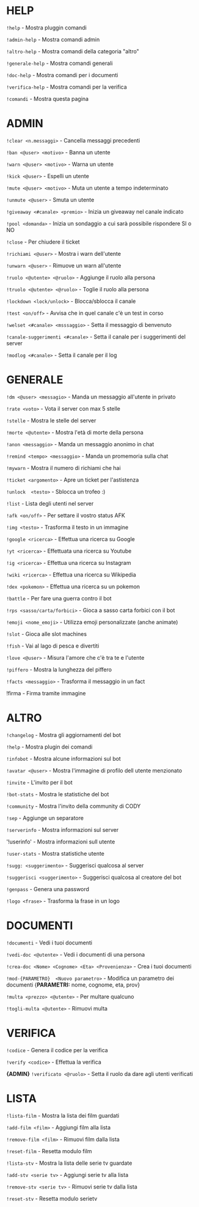 # HELP

`!help` - Mostra pluggin comandi

`!admin-help` - Mostra comandi admin

`!altro-help` - Mostra comandi della categoria "altro"
 
`!generale-help` - Mostra comandi generali

`!doc-help` - Mostra comandi per i documenti

`!verifica-help` - Mostra comandi per la verifica

`!comandi` - Mostra questa pagina

# ADMIN

`!clear <n.messaggi>` - Cancella messaggi precedenti

`!ban <@user> <motivo>` - Banna un utente

`!warn <@user> <motivo>` - Warna un utente

`!kick <@user>` - Espelli un utente

`!mute <@user> <motivo>` - Muta un utente a tempo indeterminato

`!unmute <@user>` - Smuta un utente

`!giveaway <#canale> <premio>` -  Inizia un giveaway nel canale indicato

`!pool <domanda>` - Inizia un sondaggio a cui sarà possibile rispondere  SI  o NO

`!close` - Per chiudere il ticket

`!richiami <@user>` - Mostra i warn dell'utente 

`!unwarn <@user>` - Rimuove un warn all'utente 

`!ruolo <@utente> <@ruolo>` - Aggiunge il ruolo alla persona

`!truolo <@utente> <@ruolo>` - Toglie il ruolo alla persona

`!lockdown <lock/unlock>` - Blocca/sblocca il canale

`!test <on/off>` - Avvisa che in quel canale c'è un test in corso 

`!welset <#canale> <msssaggio>` - Setta il messaggio di benvenuto 

`!canale-suggerimenti <#canale>` - Setta il canale per i suggerimenti del server

`!modlog <#canale>` - Setta il canale per il log 


# GENERALE

`!dm <@user> <messagio>` - Manda un messaggio all'utente in privato

`!rate <voto>` - Vota il server con max 5 stelle

`!stelle` - Mostra le stelle del server

`!morte <@utente>` - Mostra l'età di morte della persona 

`!anon <messaggio>` - Manda un messaggio anonimo in chat

`!remind <tempo> <messaggio>` - Manda un promemoria sulla chat 

`!mywarn` - Mostra il numero di richiami che hai

`!ticket <argomento>` - Apre un ticket per l'astistenza

`!unlock  <testo>` - Sblocca un trofeo :) 

`!list` - Lista degli utenti nel server

`!afk <on/off>` -  Per settare il vostro status AFK  

`!img <testo>` - Trasforma il testo in un immagine 

`!google <ricerca>` - Effettua una ricerca su Google 

`!yt <ricerca>` - Effettuata una ricerca su Youtube 

`!ig <ricerca>` - Effettua una ricerca su Instagram 

`!wiki <ricerca>` - Effettua una ricerca su Wikipedia 

`!dex <pokemon>` - Effettua una ricerca su un pokemon 

`!battle` - Per fare una guerra contro il bot

`!rps <sasso/carta/forbici>` - Gioca a sasso carta forbici  con il bot

`!emoji <nome_emoji>` - Utilizza emoji personalizzate (anche animate) 

`!slot` - Gioca alle slot machines

`!fish` - Vai al lago di pesca e divertiti

`!love <@user>` - Misura l'amore che c'è tra te e l'utente 

`!piffero` - Mostra la lunghezza del piffero

`!facts <messaggio>` - Trasforma il messaggio in un fact

!firma <fiema> - Firma tramite immagine


# ALTRO

`!changelog` - Mostra gli aggiornamenti del bot

`!help` - Mostra plugin dei comandi

`!infobot` - Mostra alcune informazioni sul bot

`!avatar <@user>` - Mostra l'immagine  di profilo dell utente menzionato

`!invite` - L'invito per il bot

`!bot-stats` - Mostra le statistiche del bot

`!community` - Mostra l'invito della community di CODY

`!sep` - Aggiunge un separatore

`!serverinfo` - Mostra informazioni sul server

'!userinfo' - Mostra informazioni sull utente 

`!user-stats` - Mostra statistiche utente

`!sugg: <suggerimento>` - Suggerisci qualcosa al server 

`!suggerisci <suggerimento>` - Suggerisci qualcosa al creatore del bot

`!genpass` - Genera una password

`!logo <frase>` - Trasforma la frase in un logo


# DOCUMENTI

`!documenti` - Vedi i tuoi documenti

`!vedi-doc <@utente>` - Vedi i documenti di una persona

`!crea-doc <Nome> <Cognome> <Eta> <Provenienza>` - Crea i tuoi documenti 

`!mod-{PARAMETRO}  <Nuovo parametro>` - Modifica un parametro dei documenti 
{**__PARAMETRI:__** nome, cognome, eta, prov} 

`!multa <prezzo> <@utente>` - Per multare qualcuno

`!togli-multa <@utente>` - Rimuovi multa 


# VERIFICA

`!codice` - Genera il codice per la verifica

`!verify <codice>` - Effettua la verifica

**{ADMIN}** `!verificato <@ruolo>` - Setta il ruolo da dare agli utenti verificati


# LISTA

`!lista-film` - Mostra la lista dei film guardati

`!add-film <film>` - Aggiungi film alla lista

`!remove-film <film>` - Rimuovi film dalla lista

`!reset-film`  -  Resetta modulo film

`!lista-stv` - Mostra la lista delle serie tv guardate

`!add-stv <serie tv>` - Aggiungi serie tv alla lista

`!remove-stv <serie tv>` - Rimuovi serie tv dalla lista

`!reset-stv`  -  Resetta modulo serietv


